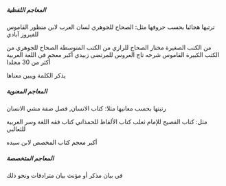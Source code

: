 ##### المعاجم اللفظية
ترتبها هجائيا بحسب حروفها
	مثل: الصحاح للجوهري
	لسان العرب لابن منظور
	القاموس للفيروز آبادي

من الكتب الصغيرة
	مختار الصحاح للرازي
من الكتب المتوسطة
	الصحاح للجوهري
من الكتب الكبيرة
	القاموس 
		شرحه تاج العروس للمرتضى زبيدي
			أكبر معجم في اللغة العربية أكثر من 30 مجلدا

يذكر الكلمة ويبين معناها


	
##### المعاجم المعنوية
رتبتها بحسب معانيها
	مثلا: كتاب الانسان, فصل صفة مشي الانسان

مثل: 
كتاب الفصيح للإمام ثعلب
كتاب الألفاظ للحمذاني
كتاب فقه اللغة وسر العربية للثعالبي

أكبر معجم 
كتاب المخصص لابن سيده

##### المعاجم المتخصصة
في بيان مذكر أو مؤنث
بيان مترادفات ونحو ذلك